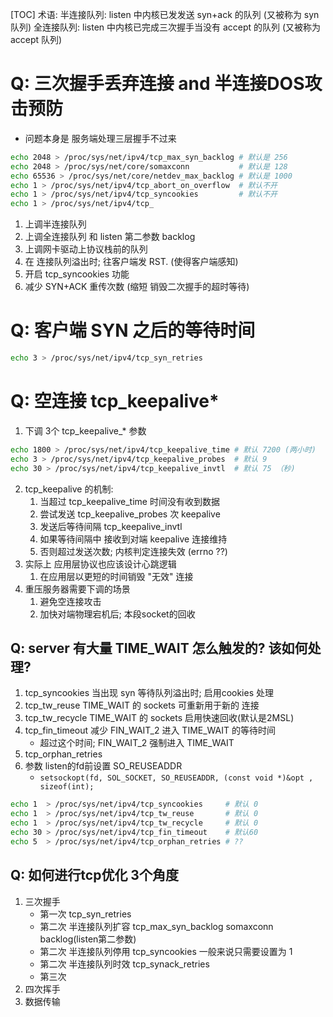 [TOC]
术语:
半连接队列: listen 中内核已发发送 syn+ack 的队列 (又被称为 syn 队列)
全连接队列: listen 中内核已完成三次握手当没有 accept 的队列 (又被称为 accept 队列)

# Q: 三次握手丢弃连接 and  半连接DOS攻击预防
+ 问题本身是 服务端处理三层握手不过来
```sh
echo 2048 > /proc/sys/net/ipv4/tcp_max_syn_backlog # 默认是 256
echo 2048 > /proc/sys/net/core/somaxconn           # 默认是 128
echo 65536 > /proc/sys/net/core/netdev_max_backlog # 默认是 1000
echo 1 > /proc/sys/net/ipv4/tcp_abort_on_overflow  # 默认不开
echo 1 > /proc/sys/net/ipv4/tcp_syncookies         # 默认不开
echo 1 > /proc/sys/net/ipv4/tcp_
```
1. 上调半连接队列
2. 上调全连接队列 和 listen 第二参数 backlog
3. 上调网卡驱动上协议栈前的队列
4. 在 连接队列溢出时; 往客户端发 RST. (使得客户端感知)
5. 开启 tcp_syncookies 功能
6.  减少 SYN+ACK 重传次数 (缩短 销毁二次握手的超时等待)

#  Q: 客户端 SYN 之后的等待时间
```sh
echo 3 > /proc/sys/net/ipv4/tcp_syn_retries
```

# Q: 空连接 tcp_keepalive*
1. 下调 3个 tcp_keepalive_* 参数
```sh
echo 1800 > /proc/sys/net/ipv4/tcp_keepalive_time # 默认 7200 (两小时)
echo 3 > /proc/sys/net/ipv4/tcp_keepalive_probes  # 默认 9
echo 30 > /proc/sys/net/ipv4/tcp_keepalive_invtl  # 默认 75 （秒)
```
2. tcp_keepalive 的机制:
    1. 当超过 tcp_keepalive_time 时间没有收到数据
    2. 尝试发送 tcp_keepalive_probes 次 keepalive
    3. 发送后等待间隔 tcp_keepalive_invtl
    4. 如果等待间隔中 接收到对端 keepalive 连接维持
    5. 否则超过发送次数; 内核判定连接失效 (errno ??)
3. 实际上 应用层协议也应该设计心跳逻辑
    1. 在应用层以更短的时间销毁 "无效" 连接
4. 重压服务器需要下调的场景
    1. 避免空连接攻击
    2. 加快对端物理宕机后; 本段socket的回收

## Q: server 有大量 TIME_WAIT 怎么触发的? 该如何处理?
1. tcp_syncookies  当出现 syn 等待队列溢出时; 启用cookies 处理
2. tcp_tw_reuse    TIME_WAIT 的 sockets 可重新用于新的 连接
3. tcp_tw_recycle  TIME_WAIT 的 sockets 启用快速回收(默认是2MSL)
4. tcp_fin_timeout 减少 FIN_WAIT_2 进入 TIME_WAIT  的等待时间
    + 超过这个时间; FIN_WAIT_2 强制进入 TIME_WAIT
5. tcp_orphan_retries
6. 参数 listen的fd前设置 SO_REUSEADDR
    + `setsockopt(fd, SOL_SOCKET, SO_REUSEADDR, (const void *)&opt , sizeof(int);`

```sh
echo 1  > /proc/sys/net/ipv4/tcp_syncookies     # 默认 0
echo 1  > /proc/sys/net/ipv4/tcp_tw_reuse       # 默认 0
echo 1  > /proc/sys/net/ipv4/tcp_tw_recycle     # 默认 0
echo 30 > /proc/sys/net/ipv4/tcp_fin_timeout    # 默认60
echo 5  > /proc/sys/net/ipv4/tcp_orphan_retries # ??
```

## Q: 如何进行tcp优化 3个角度
1. 三次握手
    + 第一次 tcp_syn_retries
    + 第二次 半连接队列扩容 tcp_max_syn_backlog somaxconn backlog(listen第二参数)
    + 第二次 半连接队列停用 tcp_syncookies 一般来说只需要设置为 1
    + 第二次 半连接队列时效 tcp_synack_retries
    + 第三次 
2. 四次挥手
3. 数据传输
